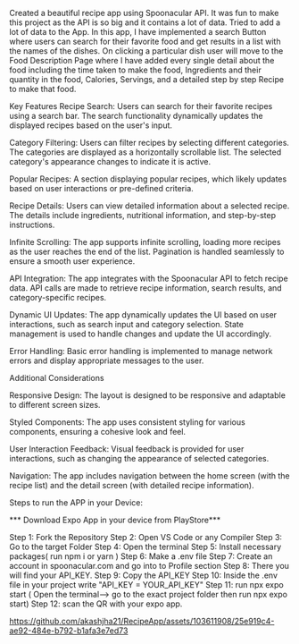 Created a beautiful recipe app using Spoonacular API. It was fun to make this project as the API is so big and it contains a lot of data. Tried to add a lot of data to the App. In this app, I have implemented a search Button where users can search for their favorite food and get results in a list with the names of the dishes. On clicking a particular dish user will move to the Food Description Page where I have added every single detail about the food including the time taken to make the food, Ingredients and their quantity in the food, Calories, Servings, and a detailed step by step Recipe to make that food.


Key Features
Recipe Search:
Users can search for their favorite recipes using a search bar.
The search functionality dynamically updates the displayed recipes based on the user's input.

Category Filtering:
Users can filter recipes by selecting different categories.
The categories are displayed as a horizontally scrollable list.
The selected category's appearance changes to indicate it is active.

Popular Recipes:
A section displaying popular recipes, which likely updates based on user interactions or pre-defined criteria.

Recipe Details:
Users can view detailed information about a selected recipe.
The details include ingredients, nutritional information, and step-by-step instructions.

Infinite Scrolling:
The app supports infinite scrolling, loading more recipes as the user reaches the end of the list.
Pagination is handled seamlessly to ensure a smooth user experience.

API Integration:
The app integrates with the Spoonacular API to fetch recipe data.
API calls are made to retrieve recipe information, search results, and category-specific recipes.

Dynamic UI Updates:
The app dynamically updates the UI based on user interactions, such as search input and category selection.
State management is used to handle changes and update the UI accordingly.

Error Handling:
Basic error handling is implemented to manage network errors and display appropriate messages to the user.

Additional Considerations

Responsive Design:
The layout is designed to be responsive and adaptable to different screen sizes.

Styled Components:
The app uses consistent styling for various components, ensuring a cohesive look and feel.

User Interaction Feedback:
Visual feedback is provided for user interactions, such as changing the appearance of selected categories.

Navigation:
The app includes navigation between the home screen (with the recipe list) and the detail screen (with detailed recipe information).


Steps to run the APP in your Device:

*** Download Expo App in your device from PlayStore***

Step 1: Fork the Repository
Step 2: Open VS Code or any Compiler 
Step 3: Go to the target Folder
Step 4: Open the terminal
Step 5: Install necessary packages( run npm i or yarn ) 
Step 6: Make a .env file
Step 7: Create an account in spoonacular.com and go into to Profile section
Step 8: There you will find your API_KEY.
Step 9: Copy the API_KEY
Step 10: Inside the .env file in your project write "API_KEY = YOUR_API_KEY"
Step 11: run npx expo start ( Open the terminal--> go to the exact project folder then run npx expo start)
Step 12: scan the QR with your expo app.

https://github.com/akashjha21/RecipeApp/assets/103611908/25e919c4-ae92-484e-b792-b1afa3e7ed73





